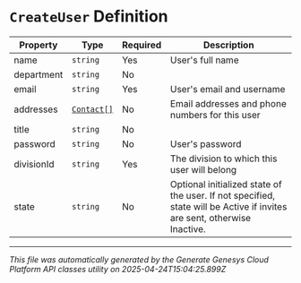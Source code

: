 # `CreateUser` Definition

| Property | Type | Required | Description |
|----------|------|----------|-------------|
| name | `string` | Yes | User's full name |
| department | `string` | No |  |
| email | `string` | Yes | User's email and username |
| addresses | [`Contact[]`](contact-definition.md) | No | Email addresses and phone numbers for this user |
| title | `string` | No |  |
| password | `string` | No | User's password |
| divisionId | `string` | Yes | The division to which this user will belong |
| state | `string` | No | Optional initialized state of the user. If not specified, state will be Active if invites are sent, otherwise Inactive. |

---

*This file was automatically generated by the Generate Genesys Cloud Platform API classes utility on 2025-04-24T15:04:25.899Z*